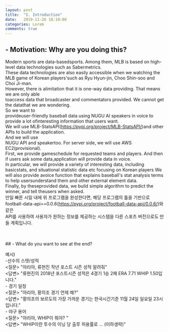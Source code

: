 ```yaml
---
layout: post
title:  "I. Introduction"
date:   2019-11-26 18:10:08
categories: Lorem
comments: true
---
```

## - Motivation: Why are you doing this? <br>

Modern sports are data-basedsports. Among them, MLB is based on high-level data technologies such as Sabermetrics. <br>
These data technologies are also easily accessible when we watching the MLB game of Korean players'such as Ryu Hyun-jin, Choo Shin-soo and Choi Ji-man. <br>
However, there is alimitation that it is one-way data providing. That means we are only able <br> toaccess data that broadcaster and commentators provided. We cannot get the datathat we are wondering. <br>
So we want to<br> provideuser-friendly baseball data using NUGU AI speakers in voice to provide a lot ofinteresting information that users want.<br> 
We will use MLB-StatsAPI(https://pypi.org/project/MLB-StatsAPI/)and other APIs to build the application. <br>
And we will use<br> NUGU API and speakertoo. For server side, we will use AWS EC2(provisional). <br>
First, we provide gameschedule for requested teams and players. And then if users ask some data,application will provide data in voice. <br>
In particular, we will provide a variety of interesting data, including basicstats, and situational statistic data etc focusing on Korean players We will also provide avoice function that explains baseball's stat analysis terms to help usersunderstand them and other external element data. <br>
Finally, by theseprovided data, we build simple algorithm to predict the winner, and tell theusers when asked.<br>
만일 빠른 시일 내에 위 프로그램을 완성한다면, 해당 프로그램의 틀을 기반으로 football-data-api==0.0.6(https://pypi.org/project/football-data-api/0.0.6/)와 같은<br> API를 사용하여 사용자가 원하는 정보를 제공하는 시스템을 다른 스포츠 버전으로도 만들 계획입니다.

<br>
<br>
## - What do you want to see at the end? <br>

예시)<br>
	-선수의 스탯/성적<br>
		<질문> "아리아, 류현진 작년 포스트 시즌 성적 알려줘" <br>
		<답변> "류현진의 2018년 포스트시즌 성적은 4경기 1승 2패 ERA 7.71 WHIP 1.50입니다."<br>
	- 경기 일정<br>
		<질문> "아리아, 황의조 경기 언제 해?"<br>
		<답변> "황의조의 보르도의 가장 가까운 경기는 한국시간기준 11월 24일 일요일 23시 입니다."<br>
	- 야구 용어<br>
		<질문> "아리아, WHIP이 뭐야? "<br>
		<답변> "WHIP이란 투수의 이닝 당 출루 허용률로 ... (이하생략)"<br>



